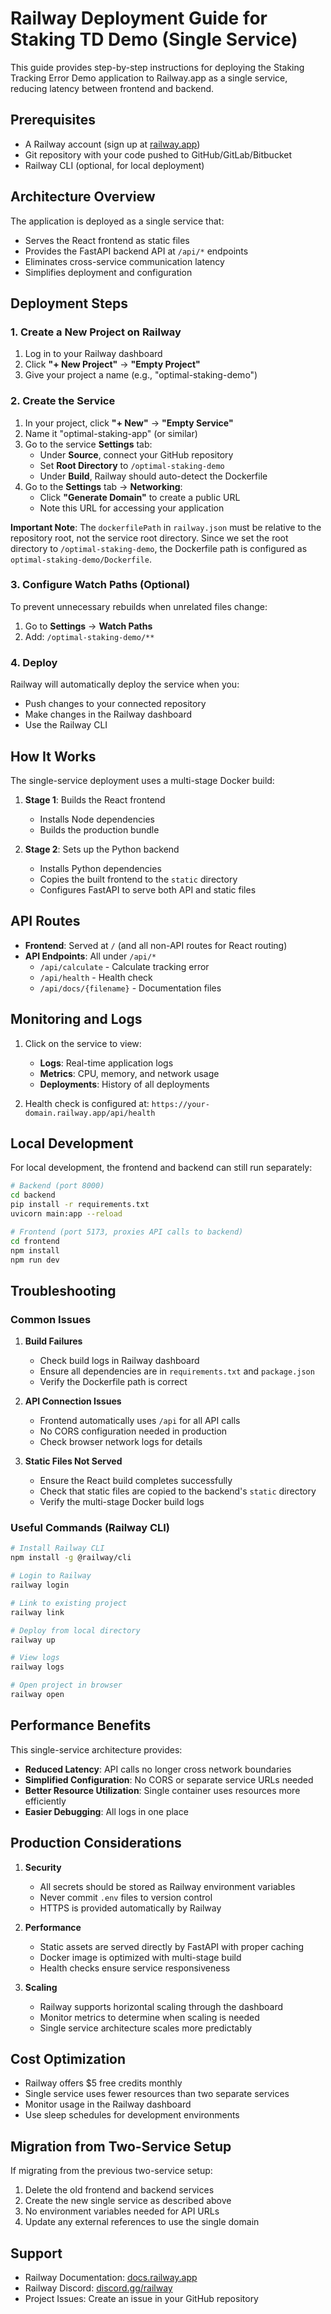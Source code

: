 # Railway Deployment Guide for Staking TD Demo (Single Service)

This guide provides step-by-step instructions for deploying the Staking Tracking Error Demo application to Railway.app as a single service, reducing latency between frontend and backend.

## Prerequisites

- A Railway account (sign up at [railway.app](https://railway.app))
- Git repository with your code pushed to GitHub/GitLab/Bitbucket
- Railway CLI (optional, for local deployment)

## Architecture Overview

The application is deployed as a single service that:
- Serves the React frontend as static files
- Provides the FastAPI backend API at `/api/*` endpoints
- Eliminates cross-service communication latency
- Simplifies deployment and configuration

## Deployment Steps

### 1. Create a New Project on Railway

1. Log in to your Railway dashboard
2. Click **"+ New Project"** → **"Empty Project"**
3. Give your project a name (e.g., "optimal-staking-demo")

### 2. Create the Service

1. In your project, click **"+ New"** → **"Empty Service"**
2. Name it "optimal-staking-app" (or similar)
3. Go to the service **Settings** tab:
   - Under **Source**, connect your GitHub repository
   - Set **Root Directory** to `/optimal-staking-demo`
   - Under **Build**, Railway should auto-detect the Dockerfile
4. Go to the **Settings** tab → **Networking**:
   - Click **"Generate Domain"** to create a public URL
   - Note this URL for accessing your application

**Important Note**: The `dockerfilePath` in `railway.json` must be relative to the repository root, not the service root directory. Since we set the root directory to `/optimal-staking-demo`, the Dockerfile path is configured as `optimal-staking-demo/Dockerfile`.

### 3. Configure Watch Paths (Optional)

To prevent unnecessary rebuilds when unrelated files change:

1. Go to **Settings** → **Watch Paths**
2. Add: `/optimal-staking-demo/**`

### 4. Deploy

Railway will automatically deploy the service when you:
- Push changes to your connected repository
- Make changes in the Railway dashboard
- Use the Railway CLI

## How It Works

The single-service deployment uses a multi-stage Docker build:

1. **Stage 1**: Builds the React frontend
   - Installs Node dependencies
   - Builds the production bundle
   
2. **Stage 2**: Sets up the Python backend
   - Installs Python dependencies
   - Copies the built frontend to the `static` directory
   - Configures FastAPI to serve both API and static files

## API Routes

- **Frontend**: Served at `/` (and all non-API routes for React routing)
- **API Endpoints**: All under `/api/*`
  - `/api/calculate` - Calculate tracking error
  - `/api/health` - Health check
  - `/api/docs/{filename}` - Documentation files

## Monitoring and Logs

1. Click on the service to view:
   - **Logs**: Real-time application logs
   - **Metrics**: CPU, memory, and network usage
   - **Deployments**: History of all deployments

2. Health check is configured at: `https://your-domain.railway.app/api/health`

## Local Development

For local development, the frontend and backend can still run separately:

```bash
# Backend (port 8000)
cd backend
pip install -r requirements.txt
uvicorn main:app --reload

# Frontend (port 5173, proxies API calls to backend)
cd frontend
npm install
npm run dev
```

## Troubleshooting

### Common Issues

1. **Build Failures**
   - Check build logs in Railway dashboard
   - Ensure all dependencies are in `requirements.txt` and `package.json`
   - Verify the Dockerfile path is correct

2. **API Connection Issues**
   - Frontend automatically uses `/api` for all API calls
   - No CORS configuration needed in production
   - Check browser network logs for details

3. **Static Files Not Served**
   - Ensure the React build completes successfully
   - Check that static files are copied to the backend's `static` directory
   - Verify the multi-stage Docker build logs

### Useful Commands (Railway CLI)

```bash
# Install Railway CLI
npm install -g @railway/cli

# Login to Railway
railway login

# Link to existing project
railway link

# Deploy from local directory
railway up

# View logs
railway logs

# Open project in browser
railway open
```

## Performance Benefits

This single-service architecture provides:
- **Reduced Latency**: API calls no longer cross network boundaries
- **Simplified Configuration**: No CORS or separate service URLs needed
- **Better Resource Utilization**: Single container uses resources more efficiently
- **Easier Debugging**: All logs in one place

## Production Considerations

1. **Security**
   - All secrets should be stored as Railway environment variables
   - Never commit `.env` files to version control
   - HTTPS is provided automatically by Railway

2. **Performance**
   - Static assets are served directly by FastAPI with proper caching
   - Docker image is optimized with multi-stage build
   - Health checks ensure service responsiveness

3. **Scaling**
   - Railway supports horizontal scaling through the dashboard
   - Monitor metrics to determine when scaling is needed
   - Single service architecture scales more predictably

## Cost Optimization

- Railway offers $5 free credits monthly
- Single service uses fewer resources than two separate services
- Monitor usage in the Railway dashboard
- Use sleep schedules for development environments

## Migration from Two-Service Setup

If migrating from the previous two-service setup:

1. Delete the old frontend and backend services
2. Create the new single service as described above
3. No environment variables needed for API URLs
4. Update any external references to use the single domain

## Support

- Railway Documentation: [docs.railway.app](https://docs.railway.app)
- Railway Discord: [discord.gg/railway](https://discord.gg/railway)
- Project Issues: Create an issue in your GitHub repository